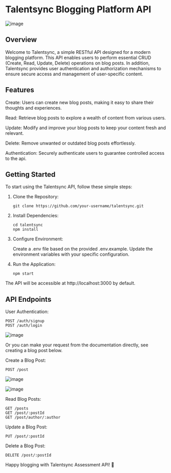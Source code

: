 # Talentsync Blogging Platform API

![image](https://github.com/habeebdindi/talentsync/assets/76703071/dd0fc872-b6bd-482f-94a2-64210c9ce5c7)

## Overview

Welcome to Talentsync, a simple RESTful API designed for a modern blogging platform. This API enables users to perform essential CRUD (Create, Read, Update, Delete) operations on blog posts. In addition, Talentsync provides user authentication and authorization mechanisms to ensure secure access and management of user-specific content.


## Features

Create: Users can create new blog posts, making it easy to share their thoughts and experiences.

Read: Retrieve blog posts to explore a wealth of content from various users.

Update: Modify and improve your blog posts to keep your content fresh and relevant.

Delete: Remove unwanted or outdated blog posts effortlessly.

Authentication: Securely authenticate users to guarantee controlled access to the api.


## Getting Started

To start using the Talentsync API, follow these simple steps:

1. Clone the Repository:

   ```
   git clone https://github.com/your-username/talentsync.git
   ```

3. Install Dependencies:

   ```
   cd talentsync
   npm install
   ```

4. Configure Environment:

   Create a .env file based on the provided .env.example.
   Update the environment variables with your specific configuration.

5. Run the Application:

   ```
   npm start
   ```

The API will be accessible at http://localhost:3000 by default.


## API Endpoints

User Authentication:

  ```
  POST /auth/signup
  POST /auth/login
  ```

![image](https://github.com/habeebdindi/talentsync/assets/76703071/35095ba5-50b8-4dff-8d3a-faa717523101)

Or you can make your request from the documentation directly, see creating a blog post below.


Create a Blog Post:

  ```
  POST /post
  ```

![image](https://github.com/habeebdindi/talentsync/assets/76703071/2f19d9b3-bed3-481c-9410-534abc17dc44)

![image](https://github.com/habeebdindi/talentsync/assets/76703071/d69e10bb-8d8a-4e20-b063-035c1f4c71ea)

Read Blog Posts:

  ```  
  GET /posts
  GET /post/:postId
  GET /post/author/:author
  ```

Update a Blog Post:

  ```
  PUT /post/:postId
  ```

Delete a Blog Post:

  ```
  DELETE /post/:postId
  ```

Happy blogging with Talentsync Assessment API! 🚀
